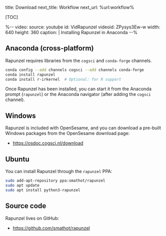 title: Download
next_title: Workflow
next_url: %url:workflow%


[TOC]


%--
video:
 source: youtube
 id: VidRapunzel
 videoid: ZPysys3Ew-w
 width: 640
 height: 360
 caption: |
  Installing Rapunzel in Anaconda
--%


## Anaconda (cross-platform)

Rapunzel requires libraries from the `cogsci` and `conda-forge` channels.

```bash
conda config --add channels cogsci --add channels conda-forge
conda install rapunzel
conda install r-irkernel  # Optional: for R support
```

Once Rapunzel has been installed, you can start it from the Anaconda prompt (`rapunzel`) or the Anaconda navigator (after adding the `cogsci` channel).


## Windows

Rapunzel is included with OpenSesame, and you can download a pre-built Windows packages from the OpenSesame download page:

- <https://osdoc.cogsci.nl/download>


## Ubuntu

You can install Rapunzel through the `rapunzel` PPA:

```bash
sudo add-apt-repository ppa:smathot/rapunzel
sudo apt update
sudo apt install python3-rapunzel
```


## Source code

Rapunzel lives on GitHub:

- <https://github.com/smathot/rapunzel>
